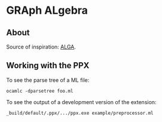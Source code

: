 # GRAph ALgebra

## About

Source of inspiration: [ALGA](https://github.com/snowleopard/alga).

## Working with the PPX 

To see the parse tree of a ML file:
```
ocamlc -dparsetree foo.ml
```
To see the output of a development version of the extension:
```
_build/default/.ppx/.../ppx.exe example/preprocessor.ml
```

